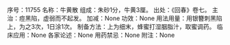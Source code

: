 序号：11755
名称：牛黄散
组成：朱砂1分，牛黄3厘。
出处：《回春》卷七。
主治：痘黑陷，虚弱而不起发。
加减：None
功效：None
用法用量：用银簪刺黑陷上，为之3次，1日涂1次。
制备方法：上为细末，蜂蜜打湿胭脂汁，取蜜调药。
临床应用：None
各家论述：None
用药禁忌：None
附注：None
